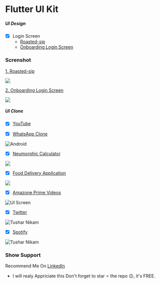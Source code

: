 # Flutter UI Kit

##### UI Design

- [x] Login Screen
  - [Roasted-sip](https://github.com/champ96k/Flutter-UI-Kit/tree/master/lib/Login/Roasted)
  - [Onboarding Login Screen](https://github.com/champ96k/Flutter-UI-Kit/tree/master/lib/Login%20Page)






### Screnshot

[1. Roasted-sip](https://github.com/champ96k/Flutter-UI-Kit/tree/master/lib/Login/Roasted)

![](https://i.imgur.com/Lr0QpYc.png)


[2. Onboarding Login Screen](https://github.com/champ96k/Flutter-UI-Kit/tree/master/lib/Login%20Page)

![](https://cdn.dribbble.com/users/1346977/screenshots/6774711/onboarding.png)


##### UI Clone

- [X]  [YouTube](https://github.com/champ96k/YouTube-Clone-In-Flutter)



- [X]  [WhatsApp Clone](https://github.com/champ96k/WhatsApp--UI-Clone)

![Android](https://i.imgur.com/j3owFUY.jpg)



- [X]  [Neumorphic Calculator](https://github.com/champ96k/Flutter-Neumorphic-Calculator-UI)

![](https://i.imgur.com/XALul0R.jpg)



- [X]  [Food Delivery Application](https://github.com/champ96k/Food-Delivery-App-UI)

![](https://i.imgur.com/z3PfXvc.jpg)



- [X]  [Amazone Prime Videos](https://github.com/champ96k/prime-videos-Complete-UI)

![UI Screen](https://i.ibb.co/zXMrSf3/iPhone.jpg)


- [X]  [Twitter](https://github.com/champ96k/twitter-ui-clone-using-flutter)

![Tushar Nikam](https://i.ibb.co/xDJtwxC/Story.jpg)


- [X]  [Spotify](https://github.com/champ96k/Spotify-Clone-in-Flutter)

![Tushar Nikam](https://s5.gifyu.com/images/sotify.md.gif)





###   Show Support
Recommend Me On [LinkedIn](https://www.linkedin.com/in/tushar-nikam-a29a97131/) 
- I will realy Appriciate this
Don't forget to star ⭐ the repo 😉, it's FREE.
